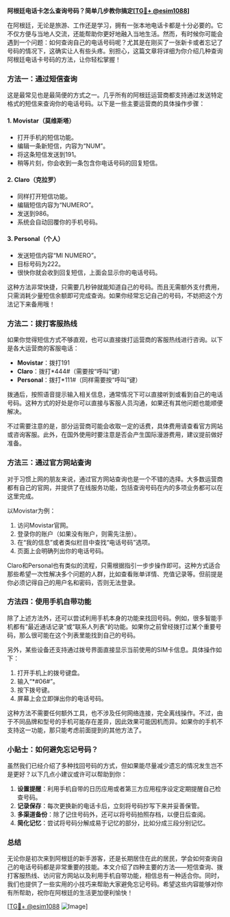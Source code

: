 **阿根廷电话卡怎么查询号码？简单几步教你搞定[[TG💪+ @esim1088](https://t.me/s/esim1088)]**

在阿根廷，无论是旅游、工作还是学习，拥有一张本地电话卡都是十分必要的。它不仅方便与当地人交流，还能帮助你更好地融入当地生活。然而，有时候你可能会遇到一个问题：如何查询自己的电话号码呢？尤其是在刚买了一张新卡或者忘记了号码的情况下，这确实让人有些头疼。别担心，这篇文章将详细为你介绍几种查询阿根廷电话卡号码的方法，让你轻松掌握！

### 方法一：通过短信查询

这是最常见也是最简便的方式之一。几乎所有的阿根廷运营商都支持通过发送特定格式的短信来查询你的电话号码。以下是一些主要运营商的具体操作步骤：

#### 1. Movistar（莫维斯塔）
- 打开手机的短信功能。
- 编辑一条新短信，内容为“NUM”。
- 将这条短信发送到191。
- 稍等片刻，你会收到一条包含你电话号码的回复短信。

#### 2. Claro（克拉罗）
- 同样打开短信功能。
- 编辑短信内容为“NUMERO”。
- 发送到986。
- 系统会自动回覆你的手机号码。

#### 3. Personal（个人）
- 发送短信内容“MI NUMERO”。
- 目标号码为222。
- 很快你就会收到回复短信，上面会显示你的电话号码。

这种方法非常快捷，只需要几秒钟就能知道自己的号码。而且无需额外支付费用，只需消耗少量短信余额即可完成查询。如果你经常忘记自己的号码，不妨把这个方法记下来备用哦！

### 方法二：拨打客服热线

如果你觉得短信方式不够直观，也可以直接拨打运营商的客服热线进行咨询。以下是各大运营商的客服电话：

- **Movistar**：拨打191
- **Claro**：拨打*444#（需要按“呼叫”键）
- **Personal**：拨打*111#（同样需要按“呼叫”键）

拨通后，按照语音提示输入相关信息，通常情况下可以直接听到或看到自己的电话号码。这种方式的好处是你可以直接与客服人员沟通，如果还有其他问题也能顺便解决。

不过需要注意的是，部分运营商可能会收取一定的话费，具体费用请查看官方网站或咨询客服。此外，在国外使用时要注意是否会产生国际漫游费用，建议提前做好准备。

### 方法三：通过官方网站查询

对于习惯上网的朋友来说，通过官方网站查询也是一个不错的选择。大多数运营商都有自己的官网，并提供了在线服务功能，包括查询号码在内的多项业务都可以在这里完成。

以Movistar为例：
1. 访问Movistar官网。
2. 登录你的账户（如果没有账户，则需先注册）。
3. 在“我的信息”或者类似栏目中查找“电话号码”选项。
4. 页面上会明确列出你的电话号码。

Claro和Personal也有类似的流程，只需根据指引一步步操作即可。这种方式适合那些希望一次性解决多个问题的人群，比如查看账单详情、充值记录等。但前提是你必须记得自己的用户名和密码，否则无法登录。

### 方法四：使用手机自带功能

除了上述方法外，还可以尝试利用手机本身的功能来找回号码。例如，很多智能手机都有“最近通话记录”或“联系人列表”的功能。如果你之前曾经拨打过某个重要号码，那么很可能在这个列表里能找到自己的号码。

另外，某些设备还支持通过拨号界面直接显示当前使用的SIM卡信息。具体操作如下：
1. 打开手机上的拨号键盘。
2. 输入“*#06#”。
3. 按下拨号键。
4. 屏幕上会立即弹出你的电话号码。

这种方法不需要任何额外工具，也不涉及任何网络连接，完全离线操作。不过，由于不同品牌和型号的手机可能存在差异，因此效果可能因机而异。如果你的手机不支持这一功能，那只能考虑前面提到的其他方法了。

### 小贴士：如何避免忘记号码？

虽然我们已经介绍了多种找回号码的方式，但如果能尽量减少遗忘的情况发生岂不是更好？以下几点小建议或许可以帮助到你：

1. **设置提醒**：利用手机自带的日历应用或者第三方应用程序设定定期提醒自己检查号码。
2. **记录保存**：每次更换新的电话卡后，立刻将号码抄写下来并妥善保管。
3. **多渠道备份**：除了记住号码外，还可以将号码拍照存档，以便日后查阅。
4. **简化记忆**：尝试将号码分解成易于记忆的部分，比如分成三段分别记忆。

### 总结

无论你是初次来到阿根廷的新手游客，还是长期居住在此的居民，学会如何查询自己的电话号码都是非常重要的技能。本文介绍了四种主要的方法——短信查询、拨打客服热线、访问官方网站以及利用手机自带功能，相信总有一种适合你。同时，我们也提供了一些实用的小技巧来帮助大家避免忘记号码。希望这些内容能够对你有所帮助，祝你在阿根廷的生活更加便利愉快！

[[TG💪+ @esim1088](https://t.me/s/esim1088) ![Image](https://i.postimg.cc/4NQfJmqS/Snipaste-2025-05-13-00-14-12.png)]